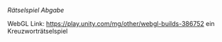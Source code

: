 *Rätselspiel Abgabe*

WebGL Link: 
https://play.unity.com/mg/other/webgl-builds-386752
ein Kreuzworträtselspiel



